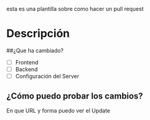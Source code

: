 esta es una plantilla sobre como hacer un pull request

# Descripción

##¿Que ha cambiado?

- [ ] Frontend
- [ ] Backend
- [ ] Configuración del Server

## ¿Cómo puedo probar los cambios?
En que URL y forma puedo ver el Update
